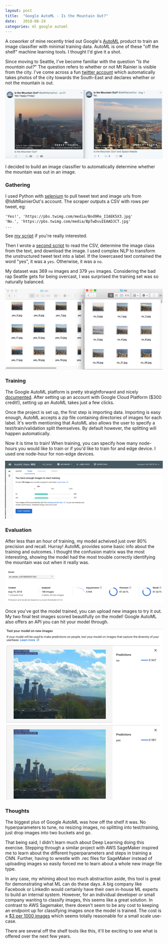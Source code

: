 ```yaml
---
layout: post
title:  "Google AutoML - Is the Mountain Out?"
date:   2018-08-19
categories: ml google automl
---
```


A coworker of mine recently tried out Google's [AutoML](https://cloud.google.com/automl/) product to train an image classifier with minimal training data.
AutoML is one of these "off the shelf" machine learning tools.
I thought I'd give it a shot.

Since moving to Seattle, I've become familiar with the question "_Is the mountain out?_"
The question refers to whether or not Mt Rainier is visible from the city.
I've come across a fun [twitter account](https://twitter.com/IsMtRainierOut) which automatically takes photos of the city towards the South-East and declares whether or not the mountain is out.

![rainier-yes-no](/images/auto-ml/rainier-yes-no.png)

I decided to build an image classifier to automatically determine whether the mountain was out in an image.

### Gathering
I used Python with [selenium](https://selenium-python.readthedocs.io/getting-started.html) to pull tweet text and image urls from @IsMtRainierOut's account.
The scraper outputs a CSV with rows per tweet, eg:
```
'Yes!', 'https://pbs.twimg.com/media/Bnd9Re_IIAEK5X3.jpg'
'No.', 'https://pbs.twimg.com/media/BpTwDvuIEAADJCT.jpg'
...
```
See [my script](https://github.com/alex9311/alex9311.github.io/blob/master/code-projects/twitter-scraper/twitter-scraper.py) if you're really interested.

Then I wrote a [second script](https://github.com/alex9311/alex9311.github.io/blob/master/code-projects/twitter-scraper/get-training-data.py) to read the CSV, determine the image class from the text, and download the image.
I used complex NLP to transform the unstructured tweet text into a label.
If the lowercased text contained the word "yes", it was a `yes`.
Otherwise, it was a `no`.

My dataset was 369 `no` images and 379 `yes` images.
Considering the bad rap Seattle gets for being overcast, I was surprised the training set was so naturally balanced.

![rainier-dataset](/images/auto-ml/rainier-dataset.png)

### Training
The Google AutoML platform is pretty straightforward and nicely [documented](https://codelabs.developers.google.com/codelabs/cloud-automl-vision-intro/).
After setting up an account with Google Cloud Platform ($300 credit!), setting up an AutoML takes just a few clicks.

Once the project is set up, the first step is importing data.
Importing is easy enough, AutoML accepts a zip file containing directories of images for each label.
It's worth mentioning that AutoML also allows the user to specify a test/train/validation split themselves.
By default however, the splitting will happen automatically.

Now it is time to train!
When training, you can specify how many node-hours you would like to train or if you'd like to train for and edge device.
I used one node-hour for non-edge devices.

![rainier-training](/images/auto-ml/rainier-training.png)

### Evaluation
After less than an hour of training, my model acheived just over 80% precision and recall.
Hurray!
AutoML provides some basic info about the training and outcomes.
I thought the confusion matrix was the most interesting, showing the model had the most trouble correctly identifying the mountain was out when it really was.

![rainier-evaluation](/images/auto-ml/rainier-evaluation.png)

Once you've got the model trained, you can upload new images to try it out.
My two final test images scored beautifully on the model!
Google AutoML also offers an API you can hit your model through.

![rainier-predict](/images/auto-ml/rainier-predict.png)

### Thoughts
The biggest plus of Google AutoML was how off the shelf it was.
No hyperparameters to tune, no resizing images, no splitting into test/training, just drop images into two buckets and go.

That being said, I didn't learn much about Deep Learning doing this exercise.
Stepping through a similar project with AWS SageMaker inspired me to learn about the different hyperparameters and steps in training a CNN.
Further, having to wrestle with .rec files for SageMaker instead of uploading images so easily forced me to learn about a whole new image file type.

In any case, my whining about too much abstraction aside, this tool is great for demonstrating what ML can do these days.
A big company like Facebook or LinkedIn would certainly have their own in-house ML experts to build an internal system.
However, for an individual developer or small company wanting to classify images, this seems like a great solution.
In contrast to AWS Sagemaker, there doesn't seem to be any cost to keeping an endpoint up for classifying images once the model is trained. 
The cost is a [$3 per 1000 images](https://cloud.google.com/vision/automl/pricing) which seems totally reasonable for a small scale use-case.

There are several off the shelf tools like this, it'll be exciting to see what is offered over the next few years.
